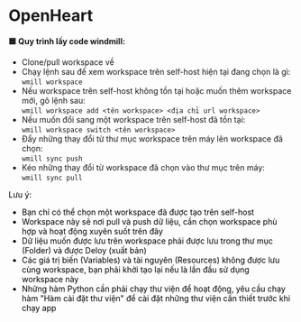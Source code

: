 # OpenHeart

**🟦 Quy trình lấy code windmill:**
- Clone/pull workspace về
- Chạy lệnh sau để xem workspace trên self-host hiện tại đang chọn là gì:  
  ```wmill workspace```
- Nếu workspace trên self-host không tồn tại hoặc muốn thêm workspace mới, gõ lệnh sau:  
  ```wmill workspace add <tên workspace> <địa chỉ url workspace>```
- Nếu muốn đổi sang một workspace trên self-host đã tồn tại:  
  ```wmill workspace switch <tên workspace>```  
- Đẩy những thay đổi từ thư mục workspace trên máy lên workspace đã chọn:  
  ```wmill sync push```
- Kéo những thay đổi từ workspace đã chọn vào thư mục trên máy:  
  ```wmill sync pull```
<mark>

Lưu ý:  
- Bạn chỉ có thể chọn một workspace đã được tạo trên self-host  
- Workspace này sẽ nơi pull và push dữ liệu, cần chọn workspace phù hợp và hoạt động xuyên suốt trên đây  
- Dữ liệu muốn được lưu trên workspace phải được lưu trong thư mục (Folder) và được Deloy (xuất bản)
- Các giá trị biến (Variables) và tài nguyên (Resources) không được lưu cùng workspace, bạn phải khởi tạo lại nếu là lần đầu sử dụng workspace này  
- Những hàm Python cần phải chạy thư viện để hoạt động, yêu cầu chạy hàm "Hàm cài đặt thư viện" để cài đặt những thư viện cần thiết trước khi chạy app 

</mark>
